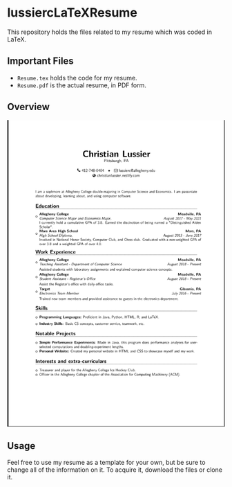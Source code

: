# lussiercLaTeXResume
This repository holds the files related to my resume which was coded in LaTeX.

## Important Files
- `Resume.tex` holds the code for my resume.
- `Resume.pdf` is the actual resume, in PDF form.

## Overview
![A Picture Of My Resume](images/resPic.png)

## Usage
Feel free to use my resume as a template for your own, but be sure to change all of the information on it. To acquire it, download the files or clone it.
